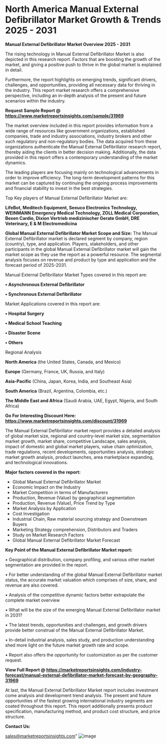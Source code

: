  # North America Manual External Defibrillator Market Growth & Trends 2025 - 2031

<Strong> Manual External Defibrillator Market Overview 2025 - 2031</strong>

The rising technology in Manual External Defibrillator Market is also depicted in this research report. Factors that are boosting the growth of the market, and giving a positive push to thrive in the global market is explained in detail.

Furthermore, the report highlights on emerging trends, significant drivers, challenges, and opportunities, providing all necessary data for thriving in the industry. This report market research offers a comprehensive perspective, including an in-depth analysis of the present and future scenarios within the industry.

<strong>Request Sample Report @ <a href=https://www.marketreportsinsights.com/sample/31969>https://www.marketreportsinsights.com/sample/31969</a></strong>

The market overview included in this report provides information from a wide range of resources like government organizations, established companies, trade and industry associations, industry brokers and other such regulatory and non-regulatory bodies. The data acquired from these organizations authenticate the Manual External Defibrillator research report, thereby aiding the clients in better decision making. Additionally, the data provided in this report offers a contemporary understanding of the market dynamics.

The leading players are focusing mainly on technological advancements in order to improve efficiency. The long-term development patterns for this market can be captured by continuing the ongoing process improvements and financial stability to invest in the best strategies.

Top Key players of Manual External Defibrillator Market are:

<strong>LifeBot, Meditech Equipment, Seeuco Electronics Technology, WEINMANN Emergency Medical Technology, ZOLL Medical Corporation, Bexen Cardio, Dixion Vertrieb medizinischer Gerate GmbH, DRE Veterinary, E & M Electromedicina</strong>

<strong><b>Global Manual External Defibrillator Market Scope and Size:</b></strong>
The Manual External Defibrillator market is declared segment by company, region (country), type, and application. Players, stakeholders, and other participants in the global Manual External Defibrillator market will gain the market scope as they use the report as a powerful resource. The segmental analysis focuses on revenue and product by type and application and the forecast period of 2025-2031.

Manual External Defibrillator Market Types covered in this report are:

<strong>• Asynchronous External Defibrillator

• Synchronous External Defibrillator</strong>

Market Applications covered in this report are:

<strong>• Hospital Surgery

• Medical School Teaching

• Disaster Scene

• Others</strong> 

Regional Analysis

<strong>North America</strong> (the United States, Canada, and Mexico)

<strong>Europe</strong> (Germany, France, UK, Russia, and Italy)

<strong>Asia-Pacific</strong> (China, Japan, Korea, India, and Southeast Asia)

<strong>South America</strong> (Brazil, Argentina, Colombia, etc.)

<strong>The Middle East and Africa</strong> (Saudi Arabia, UAE, Egypt, Nigeria, and South Africa)

<strong>Go For Interesting Discount Here: <a href=https://www.marketreportsinsights.com/discount/31969>https://www.marketreportsinsights.com/discount/31969</a></strong>

The Manual External Defibrillator market report provides a detailed analysis of global market size, regional and country-level market size, segmentation market growth, market share, competitive Landscape, sales analysis, impact of domestic and global market players, value chain optimization, trade regulations, recent developments, opportunities analysis, strategic market growth analysis, product launches, area marketplace expanding, and technological innovations.

<strong><b>Major factors covered in the report:</b></strong>
<ul>
  <li>Global Manual External Defibrillator Market </li>
  <li>Economic Impact on the Industry</li>
  <li>Market Competition in terms of Manufacturers</li>
  <li>Production, Revenue (Value) by geographical segmentation</li>
  <li>Production, Revenue (Value), Price Trend by Type</li>
  <li>Market Analysis by Application</li>
  <li>Cost Investigation</li>
  <li>Industrial Chain, Raw material sourcing strategy and Downstream Buyers</li>
  <li>Marketing Strategy comprehension, Distributors and Traders</li>
  <li>Study on Market Research Factors</li>
  <li>Global Manual External Defibrillator Market Forecast</li>
</ul>

<strong><b>Key Point of the Manual External Defibrillator Market report:</b></strong>

• Geographical distribution, company profiling, and various other market segmentation are provided in the report.

• For better understanding of the global Manual External Defibrillator market status, the accurate market valuation which comprises of size, share, and revenue are also covered.

• Analysis of the competitive dynamic factors better extrapolate the complete market overview

• What will be the size of the emerging Manual External Defibrillator market in 2031?

• The latest trends, opportunities and challenges, and growth drivers provide better construal of the Manual External Defibrillator Market.

• In-detail industrial analysis, sales study, and production understanding shed more light on the future market growth rate and scope.

• Report also offers the opportunity for customization as per the customer request.

<strong><b>View Full Report @ <a href=https://marketreportsinsights.com/industry-forecast/manual-external-defibrillator-market-forecast-by-geography-31969>https://marketreportsinsights.com/industry-forecast/manual-external-defibrillator-market-forecast-by-geography-31969</a></b></strong>


At last, the Manual External Defibrillator Market report includes investment come analysis and development trend analysis. The present and future opportunities of the fastest growing international industry segments are coated throughout this report. This report additionally presents product specification, manufacturing method, and product cost structure, and price structure.

<strong>Contact Us:</strong>

sales@marketreportsinsights.com"
![image](https://github.com/user-attachments/assets/b8eeb60a-80d8-480d-9a4d-afc126aff276)
